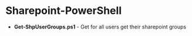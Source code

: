 # Sharepoint-PowerShell

* **Get-ShpUserGroups.ps1** - Get for all users get their sharepoint groups
